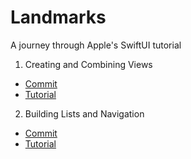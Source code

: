 # Landmarks

A journey through Apple's SwiftUI tutorial

1. Creating and Combining Views
  * [Commit](https://github.com/jocmp/Landmarks/commit/2a66d4cc0b70c457307cb578ea74cae43063a0d3)
  * [Tutorial](https://developer.apple.com/tutorials/swiftui/creating-and-combining-views)
2. Building Lists and Navigation
  * [Commit](https://github.com/jocmp/Landmarks/commit/c891cadfd6ba6fe22fad95b1f12621b73346dd6e)
  * [Tutorial](https://developer.apple.com/tutorials/swiftui/building-lists-and-navigation)
